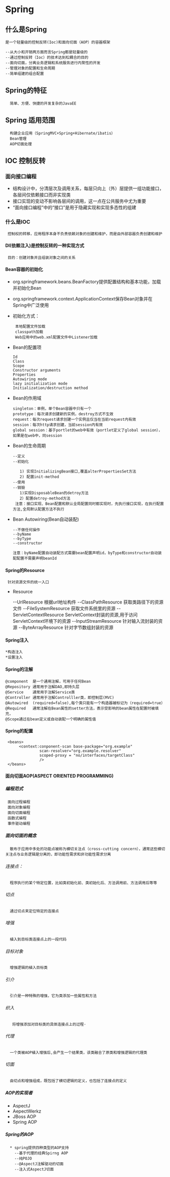# Spring

## 什么是Spring
    是一个轻量级的控制反转(Ioc)和面向切面（AOP）的容器框架
    
    --从大小和开销两方面而言Spring都是轻量级的
    --通过控制反转（Ioc）的技术达到松耦合的目的
    --面向切面，分离业务逻辑和系统服务进行内聚性的开发
    --管理对象的配置和生命周期
    --简单组建的组合配置
    
## Spring的特征
     
      简单、方便、快捷的开发复杂的JavaEE
      
## Spring 适用范围
      构建企业应用（SpringMVC+Spring+Hibernate/ibatis）
      Bean管理
      AOP切面处理

## IOC 控制反转

### 面向接口编程
    
   * 结构设计中，分清层次及调用关系，每层只向上（外）层提供一组功能接口，各层间仅依赖接口而非实现类
   * 接口实现的变动不影响各层间的调用，这一点在公共服务中尤为重要
   * “面向接口编程”中的“接口”是用于隐藏实现和实现多态性的组建
### 什么是IOC
    
     控制权的转移，应用程序本身不负责依赖对象的创建和维护，而是由外部容器负责创建和维护
#### DI(依赖注入)是控制反转的一种实现方式
     目的：创建对象并且组装对象之间的关系
     
           
           
           
#### Bean容器的初始化
  * org.springframework.beans.BeanFactory提供配置结构和基本功能，加载并初始化Bean
  * org.springframework.context.ApplicationContext保存Bean对象并在Spring中广泛使用
  * 初始化方式：
  
         本地配置文件加载
         classpath加载
         Web应用中的web.xml配置文件中Listener加载
  * Bean的配置项
       
        Id
        Class
        Scope
        Constructor arguments
        Properties
        Autowiring mode
        lazy initialization mode
        Initialization/destruction method
  * Bean的作用域
        
        singleton：单例，单个Bean容器中只有一个
        prototype：每次请求创建新的实例，destroy方式不生效
        request：每次request请求创建一个实例且仅当在当前request内有效
        session：每次http请求创建，当前session内有效
        global session：基于portlet的web中有效（portlet定义了global session），如果是在web中，同session
        
  * Bean的生命周期
       
        --定义
        --初始化
           
           1) 实现InitializingBean接口,覆盖alterPropertiesSet方法
           2) 配置init-method
        --使用
        --销毁
           1)实现DisposableBean的detroy方法
           2）配置detroy-method方法
         注意：接口实现、Bean配置和默认全局配置同时都实现时，先执行接口实现，在执行配置方法,全局默认配置方法不执行
  
  * Bean Autowiring(Bean自动装配)
        
        --不做任何操作
        --byName
        --byType
        --constructor
        
        注意：byName配置自动装配方式需要bean配置声明id，byType和constructor自动装配配置不需要声明beanId

#### Spring的Resource

     针对资源文件的统一入口
     
  * Resource
  
  
    --UrlResource               根据url地址构件
    --ClassPathResource         获取类路径下的资源文件
    --FileSystemResource        获取文件系统里的资源
    --ServletContextResource    ServletContext封装的资源,用于访问ServletContext环境下的资源
    --InputStreamResource       针对输入流封装的资源
    --ByteArrayResource         针对字节数组封装的资源

  
#### Spring注入
    *构造注入
    *设置注入
#### Spring的注解


    @component  是一个通用注解，可用于任何Bean
    @Repository 通常用于注解DAO,即持久层
    @Service    通常用于注解Service类
    @Controller 通常用于注解Controlller类，即控制层(MVC)
    @Autowired  (required=false),每个类只能有一个构造器被标记为（required=true）
    @Required   通常注解在Bean属性的setter方法，表示受影响的bean属性在配置时被填充，
    @Scope通过在bean定义或自动装配一个明确的属性值
    
#### Spring的配置
    
    
     <beans>
          <context:conponent-scan base-package="org.example"
                   scan-resolver="org.example.resolver" 
                   scoped-proxy = "no/interfaces/targetClass"
                   />
     </beans>
    
#### 面向切面AOP(ASPECT ORIENTED PROGRAMMING)


##### 编程范式
     
     面向过程编程
     面向对象编程
     面向切面编程
     函数式编程
     事件驱动编程

##### 面向切面的概念

     
      散布于应用中多处的功能点被称为横切关注点（cross-cutting concern），通常这些横切关注点与业务逻辑是分离的，即功能性需求和非功能性需求分离

###### 连接点：
      程序执行的某个特定位置，比如类初始化前、类初始化后、方法调用前、方法调用后等等
###### 切点
      通过切点来定位特定的连接点
###### 增强
      植入到目标类连接点上的一段代码
###### 目标对象
      增强逻辑的植入目标类
###### 引介
      引介是一种特殊的增强，它为类添加一些属性和方法
###### 织入
       将增强添加对目标类的具体连接点上的过程·
###### 代理
      一个类被AOP植入增强后,会产生一个结果类，该类融合了原类和增强逻辑的代理类
###### 切面
      由切点和增强组成，既包括了横切逻辑的定义，也包括了连接点的定义
      
##### AOP的实现者

  * AspectJ
  * AepectWerkz
  * JBoss AOP
  * Spring AOP
      
      
      
      
      
      
##### Spring的AOP
      
      
      * spring提供四种类型的AOP支持
        --基于代理的经典Spirng AOP
        --纯POJO
        --@AspectJ注解驱动的切面
        --注入式AspectJ切面